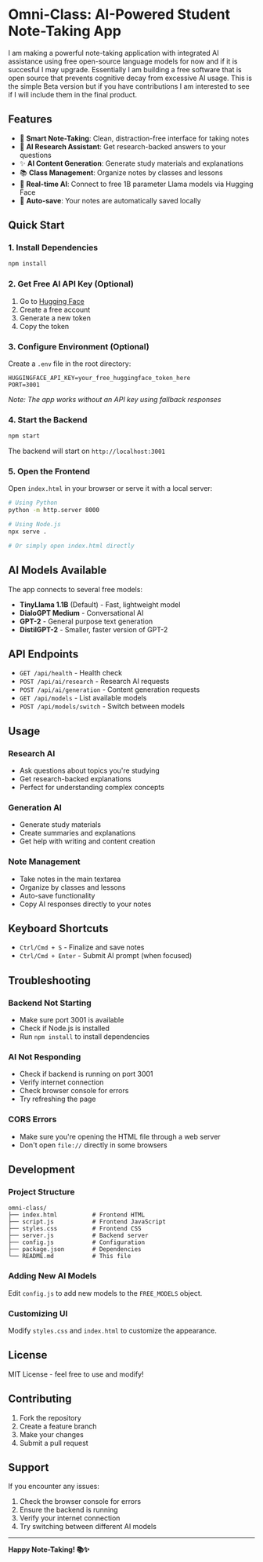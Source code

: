 # Omni-Class: AI-Powered Student Note-Taking App

I am making a powerful note-taking application with integrated AI assistance using free open-source language models for now and if it is succesful I may upgrade. Essentially I am building a free software that is open source that prevents cognitive decay from excessive AI usage. This is the simple Beta version but if you have contributions I am interested to see if I will include them in the final product.

## Features

- 📝 **Smart Note-Taking**: Clean, distraction-free interface for taking notes
- 🤖 **AI Research Assistant**: Get research-backed answers to your questions
- ✨ **AI Content Generation**: Generate study materials and explanations
- 📚 **Class Management**: Organize notes by classes and lessons
- 🔄 **Real-time AI**: Connect to free 1B parameter Llama models via Hugging Face
- 💾 **Auto-save**: Your notes are automatically saved locally

## Quick Start

### 1. Install Dependencies

```bash
npm install
```

### 2. Get Free AI API Key (Optional)

1. Go to [Hugging Face](https://huggingface.co/settings/tokens)
2. Create a free account
3. Generate a new token
4. Copy the token

### 3. Configure Environment (Optional)

Create a `.env` file in the root directory:

```env
HUGGINGFACE_API_KEY=your_free_huggingface_token_here
PORT=3001
```

*Note: The app works without an API key using fallback responses*

### 4. Start the Backend

```bash
npm start
```

The backend will start on `http://localhost:3001`

### 5. Open the Frontend

Open `index.html` in your browser or serve it with a local server:

```bash
# Using Python
python -m http.server 8000

# Using Node.js
npx serve .

# Or simply open index.html directly
```

## AI Models Available

The app connects to several free models:

- **TinyLlama 1.1B** (Default) - Fast, lightweight model
- **DialoGPT Medium** - Conversational AI
- **GPT-2** - General purpose text generation
- **DistilGPT-2** - Smaller, faster version of GPT-2

## API Endpoints

- `GET /api/health` - Health check
- `POST /api/ai/research` - Research AI requests
- `POST /api/ai/generation` - Content generation requests
- `GET /api/models` - List available models
- `POST /api/models/switch` - Switch between models

## Usage

### Research AI
- Ask questions about topics you're studying
- Get research-backed explanations
- Perfect for understanding complex concepts

### Generation AI
- Generate study materials
- Create summaries and explanations
- Get help with writing and content creation

### Note Management
- Take notes in the main textarea
- Organize by classes and lessons
- Auto-save functionality
- Copy AI responses directly to your notes

## Keyboard Shortcuts

- `Ctrl/Cmd + S` - Finalize and save notes
- `Ctrl/Cmd + Enter` - Submit AI prompt (when focused)

## Troubleshooting

### Backend Not Starting
- Make sure port 3001 is available
- Check if Node.js is installed
- Run `npm install` to install dependencies

### AI Not Responding
- Check if backend is running on port 3001
- Verify internet connection
- Check browser console for errors
- Try refreshing the page

### CORS Errors
- Make sure you're opening the HTML file through a web server
- Don't open `file://` directly in some browsers

## Development

### Project Structure
```
omni-class/
├── index.html          # Frontend HTML
├── script.js           # Frontend JavaScript
├── styles.css          # Frontend CSS
├── server.js           # Backend server
├── config.js           # Configuration
├── package.json        # Dependencies
└── README.md           # This file
```

### Adding New AI Models
Edit `config.js` to add new models to the `FREE_MODELS` object.

### Customizing UI
Modify `styles.css` and `index.html` to customize the appearance.

## License

MIT License - feel free to use and modify!

## Contributing

1. Fork the repository
2. Create a feature branch
3. Make your changes
4. Submit a pull request

## Support

If you encounter any issues:
1. Check the browser console for errors
2. Ensure the backend is running
3. Verify your internet connection
4. Try switching between different AI models

---

**Happy Note-Taking! 📚✨**

